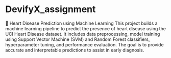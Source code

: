 # DevifyX_assignment
💓 Heart Disease Prediction using Machine Learning
This project builds a machine learning pipeline to predict the presence of heart disease using the UCI Heart Disease dataset. 
It includes data preprocessing, model training using Support Vector Machine (SVM) and Random Forest classifiers, hyperparameter tuning, and performance evaluation.
The goal is to provide accurate and interpretable predictions to assist in early diagnosis.
